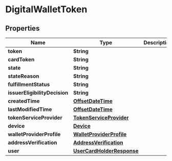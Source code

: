 
# DigitalWalletToken

## Properties
Name | Type | Description | Notes
------------ | ------------- | ------------- | -------------
**token** | **String** |  |  [optional]
**cardToken** | **String** |  |  [optional]
**state** | **String** |  |  [optional]
**stateReason** | **String** |  |  [optional]
**fulfillmentStatus** | **String** |  |  [optional]
**issuerEligibilityDecision** | **String** |  |  [optional]
**createdTime** | [**OffsetDateTime**](OffsetDateTime.md) |  |  [optional]
**lastModifiedTime** | [**OffsetDateTime**](OffsetDateTime.md) |  |  [optional]
**tokenServiceProvider** | [**TokenServiceProvider**](TokenServiceProvider.md) |  |  [optional]
**device** | [**Device**](Device.md) |  |  [optional]
**walletProviderProfile** | [**WalletProviderProfile**](WalletProviderProfile.md) |  |  [optional]
**addressVerification** | [**AddressVerification**](AddressVerification.md) |  |  [optional]
**user** | [**UserCardHolderResponse**](UserCardHolderResponse.md) |  |  [optional]



